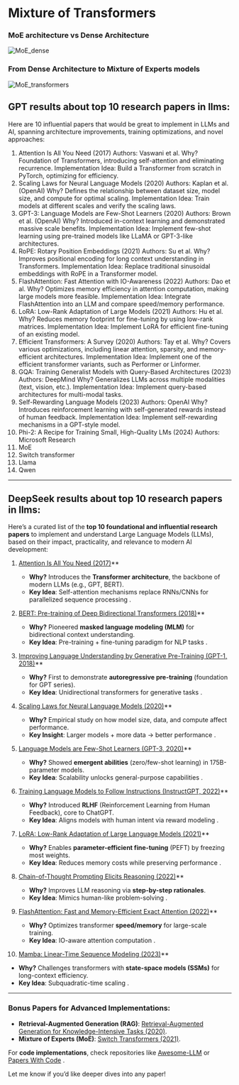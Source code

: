 # Mixture of Transformers

### MoE architecture vs Dense Architecture

![MoE_dense](https://github.com/user-attachments/assets/7bed248b-299f-46f7-ab8f-140f216cfd3a)


### From Dense Architecture to Mixture of Experts models

![MoE_transformers](https://github.com/user-attachments/assets/3c3be5c5-6781-46ea-8776-8dc275d97025)

## GPT results about top 10 research papers in llms: 

Here are 10 influential papers that would be great to implement in LLMs and AI, spanning architecture improvements, training optimizations, and novel approaches:
1. Attention Is All You Need (2017)
Authors: Vaswani et al.
Why? Foundation of Transformers, introducing self-attention and eliminating recurrence.
Implementation Idea: Build a Transformer from scratch in PyTorch, optimizing for efficiency.
2. Scaling Laws for Neural Language Models (2020)
Authors: Kaplan et al. (OpenAI)
Why? Defines the relationship between dataset size, model size, and compute for optimal scaling.
Implementation Idea: Train models at different scales and verify the scaling laws.
3. GPT-3: Language Models are Few-Shot Learners (2020)
Authors: Brown et al. (OpenAI)
Why? Introduced in-context learning and demonstrated massive scale benefits.
Implementation Idea: Implement few-shot learning using pre-trained models like LLaMA or GPT-3-like architectures.
4. RoPE: Rotary Position Embeddings (2021)
Authors: Su et al.
Why? Improves positional encoding for long context understanding in Transformers.
Implementation Idea: Replace traditional sinusoidal embeddings with RoPE in a Transformer model.
5. FlashAttention: Fast Attention with IO-Awareness (2022)
Authors: Dao et al.
Why? Optimizes memory efficiency in attention computation, making large models more feasible.
Implementation Idea: Integrate FlashAttention into an LLM and compare speed/memory performance.
6. LoRA: Low-Rank Adaptation of Large Models (2021)
Authors: Hu et al.
Why? Reduces memory footprint for fine-tuning by using low-rank matrices.
Implementation Idea: Implement LoRA for efficient fine-tuning of an existing model.
7. Efficient Transformers: A Survey (2020)
Authors: Tay et al.
Why? Covers various optimizations, including linear attention, sparsity, and memory-efficient architectures.
Implementation Idea: Implement one of the efficient transformer variants, such as Performer or Linformer.
8. GQA: Training Generalist Models with Query-Based Architectures (2023)
Authors: DeepMind
Why? Generalizes LLMs across multiple modalities (text, vision, etc.).
Implementation Idea: Implement query-based architectures for multi-modal tasks.
9. Self-Rewarding Language Models (2023)
Authors: OpenAI
Why? Introduces reinforcement learning with self-generated rewards instead of human feedback.
Implementation Idea: Implement self-rewarding mechanisms in a GPT-style model.
10. Phi-2: A Recipe for Training Small, High-Quality LMs (2024)
Authors: Microsoft Research
11. MoE
12. Switch transformer 
13. Llama
14. Qwen

---


## DeepSeek results about top 10 research papers in llms: 

Here’s a curated list of the **top 10 foundational and influential research papers** to implement and understand Large Language Models (LLMs), based on their impact, practicality, and relevance to modern AI development:  

1. [Attention Is All You Need (2017)](https://arxiv.org/abs/1706.03762)**  
   - **Why?** Introduces the **Transformer architecture**, the backbone of modern LLMs (e.g., GPT, BERT).  
   - **Key Idea**: Self-attention mechanisms replace RNNs/CNNs for parallelized sequence processing .  

2. [BERT: Pre-training of Deep Bidirectional Transformers (2018)](https://arxiv.org/abs/1810.04805)**  
   - **Why?** Pioneered **masked language modeling (MLM)** for bidirectional context understanding.  
   - **Key Idea**: Pre-training + fine-tuning paradigm for NLP tasks .  

3. [Improving Language Understanding by Generative Pre-Training (GPT-1, 2018)](https://www.semanticscholar.org/paper/Improving-Language-Understanding-by-Generative-Radford-Narasimhan/cd18800a0fe0b668a1cc19f2ec95b5003d0a5035)**  
   - **Why?** First to demonstrate **autoregressive pre-training** (foundation for GPT series).  
   - **Key Idea**: Unidirectional transformers for generative tasks .  

4. [Scaling Laws for Neural Language Models (2020)](https://arxiv.org/abs/2001.08361)**  
   - **Why?** Empirical study on how model size, data, and compute affect performance.  
   - **Key Insight**: Larger models + more data → better performance .  

5. [Language Models are Few-Shot Learners (GPT-3, 2020)](https://arxiv.org/abs/2005.14165)**  
   - **Why?** Showed **emergent abilities** (zero/few-shot learning) in 175B-parameter models.  
   - **Key Idea**: Scalability unlocks general-purpose capabilities .  
6. [Training Language Models to Follow Instructions (InstructGPT, 2022)](https://arxiv.org/abs/2203.02155)**  
   - **Why?** Introduced **RLHF** (Reinforcement Learning from Human Feedback), core to ChatGPT.  
   - **Key Idea**: Aligns models with human intent via reward modeling .  

7. [LoRA: Low-Rank Adaptation of Large Language Models (2021)](https://arxiv.org/abs/2106.09685)**  
   - **Why?** Enables **parameter-efficient fine-tuning** (PEFT) by freezing most weights.  
   - **Key Idea**: Reduces memory costs while preserving performance .  

8. [Chain-of-Thought Prompting Elicits Reasoning (2022)](https://arxiv.org/abs/2201.11903)**  
   - **Why?** Improves LLM reasoning via **step-by-step rationales**.  
   - **Key Idea**: Mimics human-like problem-solving .  
9. [FlashAttention: Fast and Memory-Efficient Exact Attention (2022)](https://arxiv.org/abs/2205.14135)**  
   - **Why?** Optimizes transformer **speed/memory** for large-scale training.  
   - **Key Idea**: IO-aware attention computation .  

10. [Mamba: Linear-Time Sequence Modeling (2023)](https://arxiv.org/abs/2312.00752)**  
   - **Why?** Challenges transformers with **state-space models (SSMs)** for long-context efficiency.  
   - **Key Idea**: Subquadratic-time scaling .  

---

### **Bonus Papers for Advanced Implementations**:  
- **Retrieval-Augmented Generation (RAG)**: [Retrieval-Augmented Generation for Knowledge-Intensive Tasks (2020)](https://arxiv.org/abs/2005.11401).  
- **Mixture of Experts (MoE)**: [Switch Transformers (2021)](https://arxiv.org/abs/2101.03961).  

For **code implementations**, check repositories like [Awesome-LLM](https://github.com/Hannibal046/Awesome-LLM)  or [Papers With Code](https://paperswithcode.com/task/large-language-model) .  

Let me know if you’d like deeper dives into any paper!
